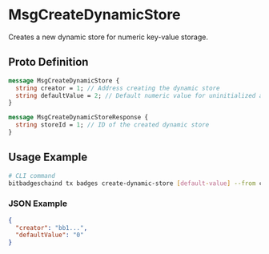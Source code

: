 # MsgCreateDynamicStore

Creates a new dynamic store for numeric key-value storage.

## Proto Definition

```protobuf
message MsgCreateDynamicStore {
  string creator = 1; // Address creating the dynamic store
  string defaultValue = 2; // Default numeric value for uninitialized addresses
}

message MsgCreateDynamicStoreResponse {
  string storeId = 1; // ID of the created dynamic store
}
```

## Usage Example

```bash
# CLI command
bitbadgeschaind tx badges create-dynamic-store [default-value] --from creator-key
```

### JSON Example
```json
{
  "creator": "bb1...",
  "defaultValue": "0"
}
```